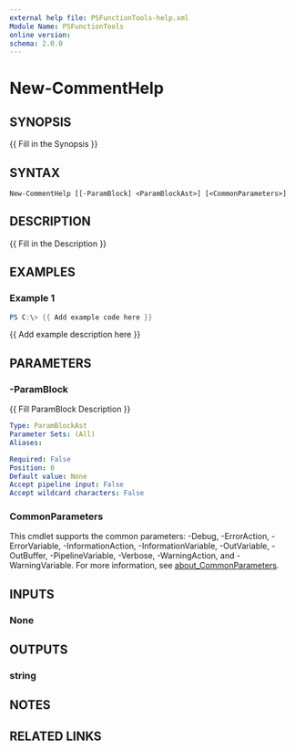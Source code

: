 ```yaml
---
external help file: PSFunctionTools-help.xml
Module Name: PSFunctionTools
online version:
schema: 2.0.0
---
```


# New-CommentHelp

## SYNOPSIS
{{ Fill in the Synopsis }}

## SYNTAX

```
New-CommentHelp [[-ParamBlock] <ParamBlockAst>] [<CommonParameters>]
```

## DESCRIPTION
{{ Fill in the Description }}

## EXAMPLES

### Example 1
```powershell
PS C:\> {{ Add example code here }}
```

{{ Add example description here }}

## PARAMETERS

### -ParamBlock
{{ Fill ParamBlock Description }}

```yaml
Type: ParamBlockAst
Parameter Sets: (All)
Aliases:

Required: False
Position: 0
Default value: None
Accept pipeline input: False
Accept wildcard characters: False
```

### CommonParameters
This cmdlet supports the common parameters: -Debug, -ErrorAction, -ErrorVariable, -InformationAction, -InformationVariable, -OutVariable, -OutBuffer, -PipelineVariable, -Verbose, -WarningAction, and -WarningVariable. For more information, see [about_CommonParameters](http://go.microsoft.com/fwlink/?LinkID=113216).

## INPUTS

### None

## OUTPUTS

### string

## NOTES

## RELATED LINKS
